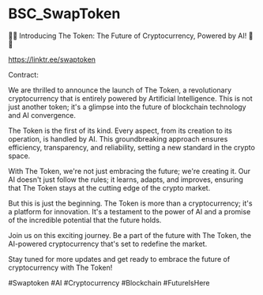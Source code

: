 # BSC_SwapToken

📣🚀 Introducing The Token: The Future of Cryptocurrency, Powered by AI! 🚀📣

https://linktr.ee/swaptoken

Contract: 

We are thrilled to announce the launch of The Token, a revolutionary cryptocurrency that is entirely powered by Artificial Intelligence. This is not just another token; it's a glimpse into the future of blockchain technology and AI convergence.

The Token is the first of its kind. Every aspect, from its creation to its operation, is handled by AI. This groundbreaking approach ensures efficiency, transparency, and reliability, setting a new standard in the crypto space.

With The Token, we're not just embracing the future; we're creating it. Our AI doesn't just follow the rules; it learns, adapts, and improves, ensuring that The Token stays at the cutting edge of the crypto market.

But this is just the beginning. The Token is more than a cryptocurrency; it's a platform for innovation. It's a testament to the power of AI and a promise of the incredible potential that the future holds.

Join us on this exciting journey. Be a part of the future with The Token, the AI-powered cryptocurrency that's set to redefine the market.

Stay tuned for more updates and get ready to embrace the future of cryptocurrency with The Token!

#Swaptoken #AI #Cryptocurrency #Blockchain #FutureIsHere
